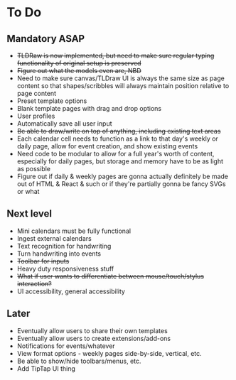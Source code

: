 # To Do

## Mandatory ASAP

- ~~TLDRaw is now implemented, but need to make sure regular typing functionality of original setup is preserved~~
- ~~Figure out what the models even are, NBD~~
- Need to make sure canvas/TLDraw UI is always the same size as page content so that shapes/scribbles will always maintain position relative to page content
- Preset template options
- Blank template pages with drag and drop options
- User profiles
- Automatically save all user input
- ~~Be able to draw/write on top of anything, including existing text areas~~
- Each calendar cell needs to function as a link to that day's weekly or daily page, allow for event creation, and show existing events
- Need code to be modular to allow for a full year's worth of content, especially for daily pages, but storage and memory have to be as light as possible
- Figure out if daily & weekly pages are gonna actually definitely be made out of HTML & React & such or if they're partially gonna be fancy SVGs or what

## Next level

- Mini calendars must be fully functional
- Ingest external calendars
- Text recognition for handwriting
- Turn handwriting into events
- ~~Toolbar for inputs~~
- Heavy duty responsiveness stuff
- ~~What if user wants to differentiate between mouse/touch/stylus interaction?~~
- UI accessibility, general accessibility

## Later

- Eventually allow users to share their own templates
- Eventually allow users to create extensions/add-ons
- Notifications for events/whatever
- View format options - weekly pages side-by-side, vertical, etc.
- Be able to show/hide toolbars/menus, etc.
- Add TipTap UI thing
